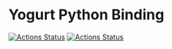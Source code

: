 # Yogurt Python Binding

[![Actions Status](https://github.com/yocurt/yogurt-py/workflows/Python/badge.svg)](https://github.com/yocurt/yogurt-py/actions)
[![Actions Status](https://github.com/yocurt/yogurt-py/workflows/Rust/badge.svg)](https://github.com/yocurt/yogurt-py/actions)
